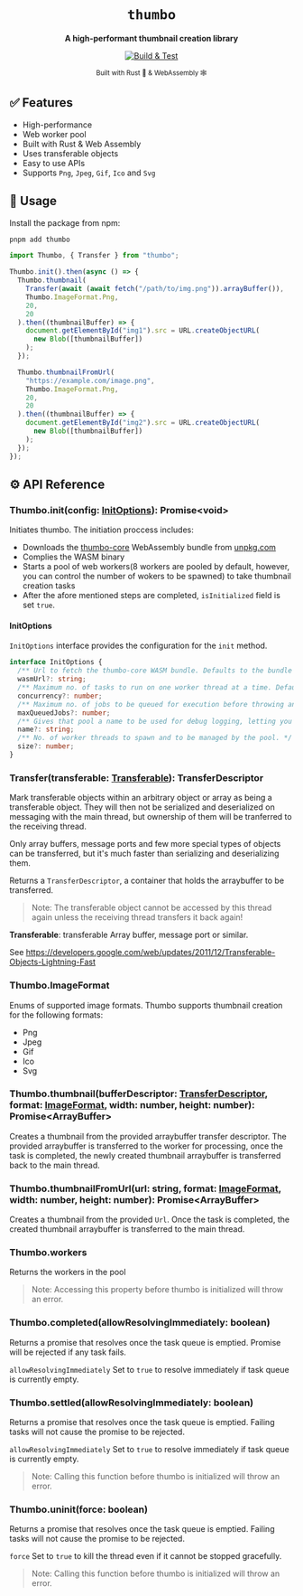 <div align="center">

  <h1><code>thumbo</code></h1>

<strong>A high-performant thumbnail creation library</strong>

[![Build & Test](https://github.com/ahkohd/thumbo/actions/workflows/build.yml/badge.svg)](https://github.com/ahkohd/thumbo-core/actions/workflows/build.yml)

<sub>Built with Rust 🦀 & WebAssembly 🕸</sub>

</div>

## ✅ Features

- High-performance
- Web worker pool
- Built with Rust & Web Assembly
- Uses transferable objects
- Easy to use APIs
- Supports `Png`, `Jpeg`, `Gif`, `Ico` and `Svg`

## 🚴 Usage

Install the package from npm:

```bash
pnpm add thumbo
```

```ts
import Thumbo, { Transfer } from "thumbo";

Thumbo.init().then(async () => {
  Thumbo.thumbnail(
    Transfer(await (await fetch("/path/to/img.png")).arrayBuffer()),
    Thumbo.ImageFormat.Png,
    20,
    20
  ).then((thumbnailBuffer) => {
    document.getElementById("img1").src = URL.createObjectURL(
      new Blob([thumbnailBuffer])
    );
  });

  Thumbo.thumbnailFromUrl(
    "https://example.com/image.png",
    Thumbo.ImageFormat.Png,
    20,
    20
  ).then((thumbnailBuffer) => {
    document.getElementById("img2").src = URL.createObjectURL(
      new Blob([thumbnailBuffer])
    );
  });
});
```

## ⚙️ API Reference

### <span id="thumbo_image_format">Thumbo.init(config: [InitOptions](#initoptions)): Promise\<void\></span>

Initiates thumbo. The initiation proccess includes:

- Downloads the [thumbo-core](https://github.com/ahkohd/thumbo-core) WebAssembly bundle from [unpkg.com](https://unpkg.com/thumbo-core/pkg/thumbo_core_bg.wasm)
- Complies the WASM binary
- Starts a pool of web workers(8 workers are pooled by default, however, you can control the number of wokers to be spawned) to take thumbnail creation tasks
- After the afore mentioned steps are completed, `isInitialized` field is set `true`.

#### <span id="initoptions">InitOptions</span>

`InitOptions` interface provides the configuration for the `init` method.

```ts
interface InitOptions {
  /** Url to fetch the thumbo-core WASM bundle. Defaults to the bundle hosted on unpkg. */
  wasmUrl?: string;
  /** Maximum no. of tasks to run on one worker thread at a time. Defaults to one. */
  concurrency?: number;
  /** Maximum no. of jobs to be queued for execution before throwing an error. */
  maxQueuedJobs?: number;
  /** Gives that pool a name to be used for debug logging, letting you distinguish between log output of different pools. */
  name?: string;
  /** No. of worker threads to spawn and to be managed by the pool. */
  size?: number;
}
```

### <span id="transfer">Transfer(transferable: [Transferable](https://developer.mozilla.org/de/docs/Web/API/Transferable)): TransferDescriptor</span>

Mark transferable objects within an arbitrary object or array as
being a transferable object. They will then not be serialized
and deserialized on messaging with the main thread, but ownership
of them will be tranferred to the receiving thread.

Only array buffers, message ports and few more special types of
objects can be transferred, but it's much faster than serializing and
deserializing them.

Returns a <span id="transferdescriptor">`TransferDescriptor`</span>, a container that holds the arraybuffer to be transferred.

> Note:
> The transferable object cannot be accessed by this thread again
> unless the receiving thread transfers it back again!

**Transferable**: transferable Array buffer, message port or similar.

See <https://developers.google.com/web/updates/2011/12/Transferable-Objects-Lightning-Fast>

### <span id="imageformat">Thumbo.ImageFormat</span>

Enums of supported image formats. Thumbo supports thumbnail creation for the following formats:

- Png
- Jpeg
- Gif
- Ico
- Svg

### <span id="thumbo_thumbnail">Thumbo.thumbnail(bufferDescriptor: [TransferDescriptor](#transferdescriptor), format: [ImageFormat](#imageformat), width: number, height: number): Promise\<ArrayBuffer\></span>

Creates a thumbnail from the provided arraybuffer transfer descriptor.
The provided arraybuffer is transferred to the worker for processing, once the task is completed, the newly created thumbnail arraybuffer
is transferred back to the main thread.

### <span id="thumbo_thumbnailFromUrl">Thumbo.thumbnailFromUrl(url: string, format: [ImageFormat](#imageformat), width: number, height: number): Promise\<ArrayBuffer\></span>

Creates a thumbnail from the provided `Url`. Once the task is completed, the created thumbnail arraybuffer is transferred to the main thread.

### <span id="thumbo_workers">Thumbo.workers</span>

Returns the workers in the pool

> Note:
> Accessing this property before thumbo is initialized will throw an error.

### <span id="thumbo_completed">Thumbo.completed(allowResolvingImmediately: boolean)</span>

Returns a promise that resolves once the task queue is emptied.
Promise will be rejected if any task fails.

`allowResolvingImmediately` Set to `true` to resolve immediately if task queue is currently empty.

### <span id="thumbo_settled">Thumbo.settled(allowResolvingImmediately: boolean)</span>

Returns a promise that resolves once the task queue is emptied.
Failing tasks will not cause the promise to be rejected.

`allowResolvingImmediately` Set to `true` to resolve immediately if task queue is currently empty.

> Note:
> Calling this function before thumbo is initialized will throw an error.

### <span id="thumbo_uninit">Thumbo.uninit(force: boolean)</span>

Returns a promise that resolves once the task queue is emptied.
Failing tasks will not cause the promise to be rejected.

`force` Set to `true` to kill the thread even if it cannot be stopped gracefully.

> Note:
> Calling this function before thumbo is initialized will throw an error.
